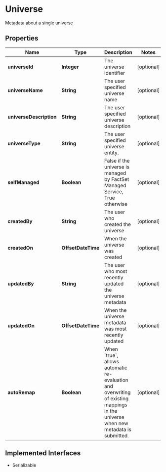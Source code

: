 

# Universe

Metadata about a single universe

## Properties

Name | Type | Description | Notes
------------ | ------------- | ------------- | -------------
**universeId** | **Integer** | The universe identifier |  [optional]
**universeName** | **String** | The user specified universe name |  [optional]
**universeDescription** | **String** | The user specified universe description |  [optional]
**universeType** | **String** | The user specified universe entity. |  [optional]
**selfManaged** | **Boolean** | False if the universe is managed by FactSet Managed Service, True otherwise |  [optional]
**createdBy** | **String** | The user who created the universe |  [optional]
**createdOn** | **OffsetDateTime** | When the universe was created |  [optional]
**updatedBy** | **String** | The user who most recently updated the universe metadata |  [optional]
**updatedOn** | **OffsetDateTime** | When the universe metadata was most recently updated |  [optional]
**autoRemap** | **Boolean** | When &#x60;true&#x60;, allows automatic re-evaluation and overwriting of existing mappings in the universe when new metadata is submitted. |  [optional]


## Implemented Interfaces

* Serializable


